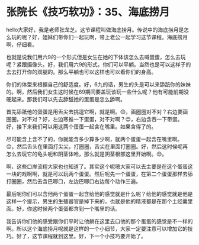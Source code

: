 # 张院长《技巧软功》：35、海底捞月

hello大家好，我是老师张龙芝。这节课程叫做海底捞月。传说中的海底捞月是怎么玩的呢？好，姐妹们带你们一起玩啊，带上老公一起学习这节课程。海底捞月啊，仔细看。

也就是说我们用六9的一个形式但是女生在她的下体该怎么去喊蛋蛋，怎么去玩呢？紧跟摄像头。好，我们用六9的形式，你们可以平躺。当然也是可以这样子的去去打开你的双腿的。那么平躺也可以这样也可以看你们的身高。

你们的体型来根据自己的舒适度。好，6九的话，男生的头是可以来舔舐你的妹妹的。啊，然后我们女生这时候在69期间要盖玩该玩一些什么呢？他有可能前期没硬起来。那我们可以先去舔舐她的蛋蛋是怎么舔啊。

首先舔舐他的蛋蛋是用舌尖去挑逗它啊，就是啊。😊，画圈圈对不对？右边要画圈圈，对不对？好，左边寒推一下蛋蛋，对不对啊？😊，右边含吞一下带蛋。好，接下来我们可以用这两个蛋蛋一起含在嘴里。如果含得了的。

尽可能含上含不了的，你就能含多少算多少啊，就两个蛋蛋一起含在嘴里啊。😊，然后舌头在里面打尖尖，打圈圈，舌尖在里面打圈圈。好，然后这时候呢再怎么去玩它的龟头呃和阴茎体哈，那么就是阴茎根部这里开始啊。😊。

啊，这些口岸流程大家也也知道了。其实这个呢嗯大家可以去主要是在这个蛋蛋这一块的戏啊啊，就是可以玩两个蛋蛋。然后呢先一个蛋蛋，在第二个蛋蛋那样去舔打圈圈，然后去含巴唧口，左边巴唧口右边每个动作三遍。

最后呢你们可以含他两个蛋蛋一起含给他的感觉就是什么呢？给他的感觉就是他是这样一个提示，男生的生殖器官是掉下来的，也就是他的精液都是在那个土经囊里面。好，你这时候两个蛋蛋都含到一个嘴里的话。

我告诉你们他的感受跟你们平时让他躺在这里去口他的那个蛋蛋的感觉是不一样的啊。所以这个海底捞月呢就是这样的一个小细节，大家一定要注意可以增加它的技巧。好了，这节课程就到这里。好，下一个小技巧要开始了。

